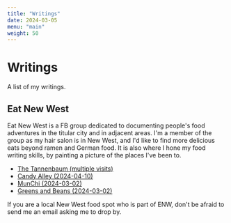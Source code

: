 ```yaml
---
title: "Writings"
date: 2024-03-05
menu: "main"
weight: 50
---
```


# Writings

A list of my writings.

## Eat New West

Eat New West is a FB group dedicated to documenting people's food adventures in the titular city and in adjacent areas. I'm a member of the group as my hair salon is in New West, and I'd like to find more delicious eats beyond ramen and German food. It is also where I hone my food writing skills, by painting a picture of the places I've been to.

* [The Tannenbaum (multiple visits)](tannenbaum)
* [Candy Alley (2024-04-10)](candy_alley)
* [MunChi (2024-03-02)](munchi)
* [Greens and Beans (2024-03-02)](greens_and_beans)

If you are a local New West food spot who is part of ENW, don't be afraid to send me an email asking me to drop by.